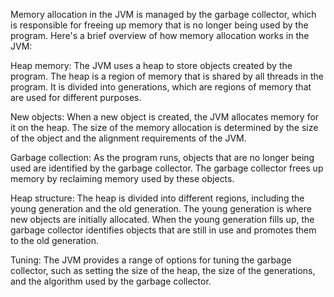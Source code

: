 Memory allocation in the JVM is managed by the garbage collector, which is responsible for freeing up memory that is no longer being used by the program. Here's a brief overview of how memory allocation works in the JVM:

Heap memory: The JVM uses a heap to store objects created by the program. The heap is a region of memory that is shared by all threads in the program. It is divided into generations, which are regions of memory that are used for different purposes.

New objects: When a new object is created, the JVM allocates memory for it on the heap. The size of the memory allocation is determined by the size of the object and the alignment requirements of the JVM.

Garbage collection: As the program runs, objects that are no longer being used are identified by the garbage collector. The garbage collector frees up memory by reclaiming memory used by these objects.

Heap structure: The heap is divided into different regions, including the young generation and the old generation. The young generation is where new objects are initially allocated. When the young generation fills up, the garbage collector identifies objects that are still in use and promotes them to the old generation.

Tuning: The JVM provides a range of options for tuning the garbage collector, such as setting the size of the heap, the size of the generations, and the algorithm used by the garbage collector.
